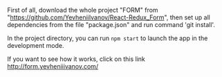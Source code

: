 First of all, download the whole project "FORM" from "https://github.com/YevheniiIvanov/React-Redux_Form", then set up all dependencies from the file "package.json" and run command 'git install'.

In the project directory, you can run `npm start` to launch the app in the development mode.

If you want to see how it works, click on this link http://form.yevheniiivanov.com/